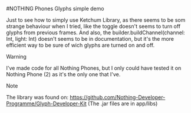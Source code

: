 #NOTHING Phones Glyphs simple demo

Just to see how to simply use Ketchum Library, as there seems to be som strange behaviour when I tried, like the toggle doesn't seems to turn off glyphs from previous frames.
And also, the builder.buildChannel(channel: Int, light: Int) doesn't seems to be in documentation, but it's the more efficient way to be sure of wich glyphs are turned on and off.

> [!WARNING]
> I've made code for all Nothing Phones, but I only could have tested it on Nothing Phone (2) as it's the only one that I've.

> [!NOTE]
> The library was found on: https://github.com/Nothing-Developer-Programme/Glyph-Developer-Kit (The .jar files are in app/libs)
